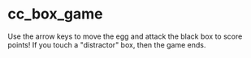 # cc_box_game
Use the arrow keys to move the egg and attack the black box to score points! If you touch a "distractor" box, then the game ends.
